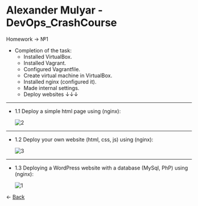 # Alexander Mulyar - DevOps_CrashCourse 
   Homework -> №1
   
- Completion of the task:
   - Installed VirtualBox.
   - Installed Vagrant.
   - Configured Vagrantfile.
   - Create virtual machine in VirtualBox.
   - Installed nginx (configured it).
   - Made internal settings.
   - Deploy websites ↓↓↓ 
 ____
   
- 1.1 Deploy a simple html page using (nginx):

    ![2](https://user-images.githubusercontent.com/82367885/138549876-43170cac-f860-4abb-ae7a-c67d90c837ce.png)
____
    
- 1.2 Deploy your own website (html, css, js) using (nginx):
 
    ![3](https://user-images.githubusercontent.com/82367885/138550629-53a2c29a-4849-4091-bb1f-dac2fb3e5344.png)
____

- 1.3 Deploying a WordPress website with a database (MySql, PhP) using (nginx):

    ![1](https://user-images.githubusercontent.com/82367885/138551100-a6e34bd3-4ed4-4c1c-882d-70c7857b029b.png)

 <- [Back](https://github.com/AlexanderMulyar/DevOps_CrashCourse)
